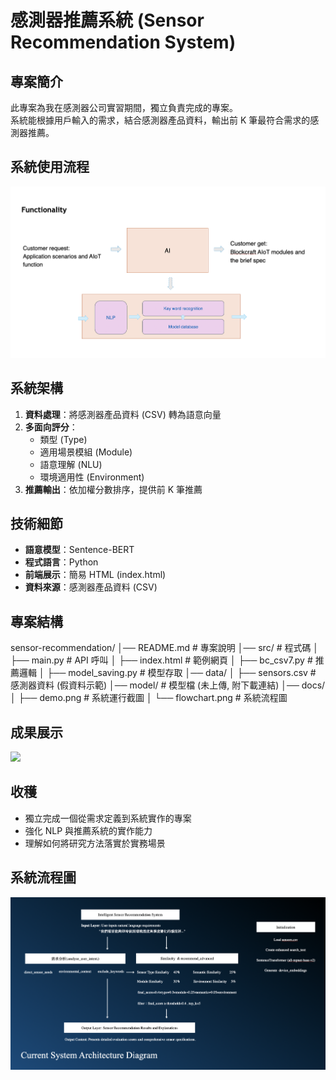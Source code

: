 # 感測器推薦系統 (Sensor Recommendation System)

## 專案簡介
此專案為我在感測器公司實習期間，獨立負責完成的專案。  
系統能根據用戶輸入的需求，結合感測器產品資料，輸出前 K 筆最符合需求的感測器推薦。

## 系統使用流程
![](docs/functionality.png)

## 系統架構
1. **資料處理**：將感測器產品資料 (CSV) 轉為語意向量
2. **多面向評分**：
   - 類型 (Type)
   - 適用場景模組 (Module)
   - 語意理解 (NLU)
   - 環境適用性 (Environment)
3. **推薦輸出**：依加權分數排序，提供前 K 筆推薦

## 技術細節
- **語意模型**：Sentence-BERT
- **程式語言**：Python
- **前端展示**：簡易 HTML (index.html)
- **資料來源**：感測器產品資料 (CSV)

## 專案結構
sensor-recommendation/
│── README.md # 專案說明
│── src/ # 程式碼
│ ├── main.py # API 呼叫
│ ├── index.html # 範例網頁
│ ├── bc_csv7.py # 推薦邏輯
│ ├── model_saving.py # 模型存取
│── data/
│ ├── sensors.csv # 感測器資料 (假資料示範)
│── model/ # 模型檔 (未上傳, 附下載連結)
│── docs/
│ ├── demo.png # 系統運行截圖
│ └── flowchart.png # 系統流程圖

## 成果展示
![](docs/demo.png)

## 收穫
- 獨立完成一個從需求定義到系統實作的專案  
- 強化 NLP 與推薦系統的實作能力  
- 理解如何將研究方法落實於實務場景  

## 系統流程圖
![](docs/flowchart.png)
